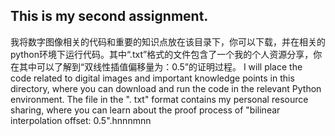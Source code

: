 ## This is my second assignment.
我将数字图像相关的代码和重要的知识点放在该目录下，你可以下载，并在相关的python环境下运行代码。其中“.txt”格式的文件包含了一个我的个人资源分享，你在其中可以了解到“双线性插值偏移量为：0.5”的证明过程。
I will place the code related to digital images and important knowledge points in this directory, where you can download and run the code in the relevant Python environment. 
The file in the ". txt" format contains my personal resource sharing, where you can learn about the proof process of "bilinear interpolation offset: 0.5".hnnnmnn
